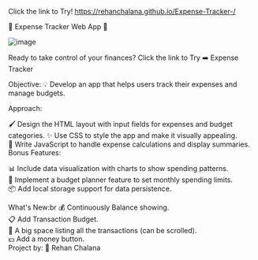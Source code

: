 Click the link to Try!
https://rehanchalana.github.io/Expense-Tracker-/


🌟 Expense Tracker Web App 🌟

![image](https://github.com/RehanChalana/FEE-Project/assets/139042983/3324ec2f-083e-446e-83f7-2d4f55bf5939)


Ready to take control of your finances? Click the link to Try ➡️ Expense Tracker

Objective: 💡 Develop an app that helps users track their expenses and manage budgets.

Approach:

🖌️ Design the HTML layout with input fields for expenses and budget categories.
✨ Use CSS to style the app and make it visually appealing. <br />
🧮 Write JavaScript to handle expense calculations and display summaries. <br />
Bonus Features: <br />

📊 Include data visualization with charts to show spending patterns. <br />
📆 Implement a budget planner feature to set monthly spending limits. <br />
📦 Add local storage support for data persistence. <br />

What's New:br
💰 Continuously Balance showing. <br />
📋 Add Transaction Budget. <br />
📜 A big space listing all the transactions (can be scrolled). <br />
💵 Add a money button. <br />
Project by: 🚀 Rehan Chalana
